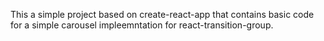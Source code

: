This a simple project based on create-react-app that contains basic code for a simple carousel impleemntation for react-transition-group.
